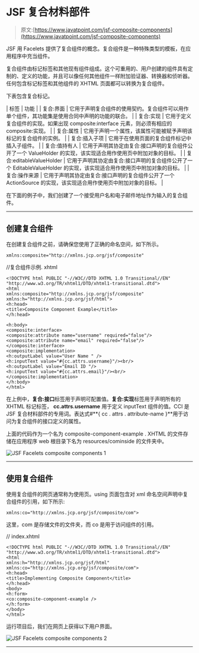 # JSF 复合材料部件

> 原文:[https://www.javatpoint.com/jsf-composite-components](https://www.javatpoint.com/jsf-composite-components)

JSF 用 Facelets 提供了复合组件的概念。复合组件是一种特殊类型的模板，在应用程序中充当组件。

复合组件由标记标签和其他现有组件组成。这个可重用的、用户创建的组件具有定制的、定义的功能，并且可以像任何其他组件一样附加验证器、转换器和侦听器。任何包含标记标签和其他组件的 XHTML 页面都可以转换为复合组件。

下表包含复合标记。

| 标签 | 功能 |
| 复合:界面 | 它用于声明复合组件的使用契约。复合组件可以用作单个组件，其功能集是使用合同中声明的功能的联合。 |
| 复合:实现 | 它用于定义复合组件的实现。如果出现 composite:interface 元素，则必须有相应的 composite:实现。 |
| 复合:属性 | 它用于声明一个属性，该属性可能被赋予声明该标记的复合组件的实例。 |
| 复合:插入子项 | 它用于在使用页面的复合组件标记中插入子组件。 |
| 复合:值持有人 | 它用于声明其协定由复合:接口声明的复合组件公开了一个 ValueHolder 的实现，该实现适合用作使用页中附加对象的目标。 |
| 复合:editableValueHolder | 它用于声明其协定由复合:接口声明的复合组件公开了一个 EditableValueHolder 的实现，该实现适合用作使用页中附加对象的目标。 |
| 复合:操作来源 | 它用于声明其协定由复合:接口声明的复合组件公开了一个 ActionSource 的实现，该实现适合用作使用页中附加对象的目标。 |

在下面的例子中，我们创建了一个接受用户名和电子邮件地址作为输入的复合组件。

* * *

## 创建复合组件

在创建复合组件之前，请确保您使用了正确的命名空间，如下所示。

```
xmlns:composite="http://xmlns.jcp.org/jsf/composite"

```

//复合组件示例. xhtml

```
<!DOCTYPE html PUBLIC "-//W3C//DTD XHTML 1.0 Transitional//EN"
"http://www.w3.org/TR/xhtml1/DTD/xhtml1-transitional.dtd">
<html 
xmlns:composite="http://xmlns.jcp.org/jsf/composite"
xmlns:h="http://xmlns.jcp.org/jsf/html">
<h:head>
<title>Composite Component Example</title>
</h:head>

<h:body>
<composite:interface>
<composite:attribute name="username" required="false"/>
<composite:attribute name="email" required="false"/>
</composite:interface>
<composite:implementation>
<h:outputLabel value="User Name " />
<h:inputText value="#{cc.attrs.username}"/><br/>
<h:outputLabel value="Email ID "/>
<h:inputText value="#{cc.attrs.email}"/><br/>
</composite:implementation>
</h:body>
</html>

```

在上例中，**复合:接口**标签用于声明可配置值。**复合:实现**标签用于声明所有的 XHTML 标记标签， **cc.attrs.username** 用于定义 inputText 组件的值。CCI 是 JSF 复合材料部件的专用词。表达式#**{ cc . attrs . attribute-name }**用于访问为复合组件的接口定义的属性。

上面的代码作为一个名为 composite-component-example . XHTML 的文件存储在应用程序 web 根目录下名为 resources/cominside 的文件夹中。

![JSF Facelets composite components 1](../Images/172576426a4b18d43388785a944abbd9.png)

* * *

## 使用复合组件

使用复合组件的网页通常称为使用页。using 页面包含对 xml 命名空间声明中复合组件的引用，如下所示:

```
xmlns:co="http://xmlns.jcp.org/jsf/composite/com">

```

这里，com 是存储文件的文件夹，而 co 是用于访问组件的引用。

// index.xhtml

```
<!DOCTYPE html PUBLIC "-//W3C//DTD XHTML 1.0 Transitional//EN"
"http://www.w3.org/TR/xhtml1/DTD/xhtml1-transitional.dtd">
<html 
xmlns:h="http://xmlns.jcp.org/jsf/html"
xmlns:co="http://xmlns.jcp.org/jsf/composite/com">
<h:head>
<title>Implementing Composite Component</title>
</h:head>
<body>
<h:form>
<co:composite-component-example />
</h:form>
</body>
</html>

```

运行项目后，我们在网页上获得以下用户界面。

![JSF Facelets composite components 2](../Images/47254fe851d06373ee8d87019583c294.png)

* * *